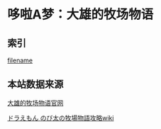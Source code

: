 
# 哆啦A梦：大雄的牧场物语

## 索引

[filename](_sidebar.md ':include')


<script async src="https://pagead2.googlesyndication.com/pagead/js/adsbygoogle.js"></script>
<ins class="adsbygoogle"
     style="display:block; text-align:center;"
     data-ad-layout="in-article"
     data-ad-format="fluid"
     data-ad-client="ca-pub-5834553078672615"
     data-ad-slot="1991246128"></ins>
<script>
     (adsbygoogle = window.adsbygoogle || []).push({});
</script>

## 本站数据来源

[大雄的牧场物语官网](https://bd.bn-ent.net/)

[ドラえもん のび太の牧場物語攻略wiki](https://gameranbu.jp/doraboku/)
